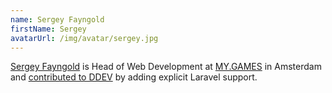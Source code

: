 ```yaml
---
name: Sergey Fayngold
firstName: Sergey
avatarUrl: /img/avatar/sergey.jpg
---
```


[Sergey Fayngold](https://github.com/NBZ4live) is Head of Web Development at [MY.GAMES](https://my.games/) in Amsterdam and [contributed to DDEV](https://github.com/drud/ddev/releases/tag/v1.15.0) by adding explicit Laravel support.
